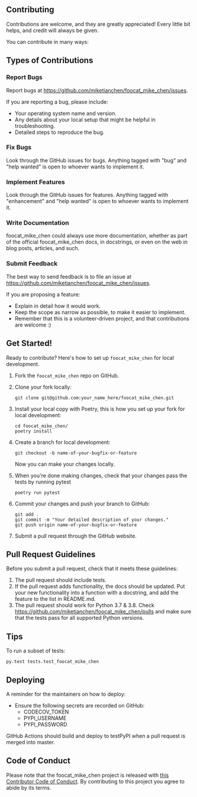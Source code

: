 
## Contributing

Contributions are welcome, and they are greatly appreciated! Every little bit
helps, and credit will always be given.

You can contribute in many ways:

## Types of Contributions


### Report Bugs

Report bugs at https://github.com/miketianchen/foocat_mike_chen/issues.

If you are reporting a bug, please include:

* Your operating system name and version.
* Any details about your local setup that might be helpful in troubleshooting.
* Detailed steps to reproduce the bug.

### Fix Bugs

Look through the GitHub issues for bugs. Anything tagged with "bug" and "help
wanted" is open to whoever wants to implement it.

### Implement Features

Look through the GitHub issues for features. Anything tagged with "enhancement"
and "help wanted" is open to whoever wants to implement it.

### Write Documentation

foocat_mike_chen could always use more documentation, whether as part of the
official foocat_mike_chen docs, in docstrings, or even on the web in blog posts,
articles, and such.

### Submit Feedback

The best way to send feedback is to file an issue at https://github.com/miketianchen/foocat_mike_chen/issues.

If you are proposing a feature:

* Explain in detail how it would work.
* Keep the scope as narrow as possible, to make it easier to implement.
* Remember that this is a volunteer-driven project, and that contributions
  are welcome :)

## Get Started!

Ready to contribute? Here's how to set up `foocat_mike_chen` for local development.

1. Fork the `foocat_mike_chen` repo on GitHub.

2. Clone your fork locally:

	```
	git clone git@github.com:your_name_here/foocat_mike_chen.git
	```

3. Install your local copy with Poetry, this is how you set up your fork for local development:

	```
	cd foocat_mike_chen/
	poetry install
	```

4. Create a branch for local development:

	```
	git checkout -b name-of-your-bugfix-or-feature
	```

   	Now you can make your changes locally.

5. When you're done making changes, check that your changes pass the tests by running pytest

	```
	poetry run pytest
	```

6. Commit your changes and push your branch to GitHub:

	```
	git add .
	git commit -m "Your detailed description of your changes."
	git push origin name-of-your-bugfix-or-feature
	```

7. Submit a pull request through the GitHub website.

## Pull Request Guidelines

Before you submit a pull request, check that it meets these guidelines:

1. The pull request should include tests.
2. If the pull request adds functionality, the docs should be updated. Put
   your new functionality into a function with a docstring, and add the
   feature to the list in README.md.
3. The pull request should work for Python 3.7 & 3.8. Check https://github.com/miketianchen/foocat_mike_chen/pulls and make sure that the tests pass for all supported Python versions.

## Tips

To run a subset of tests:

```
py.test tests.test_foocat_mike_chen
```

## Deploying

A reminder for the maintainers on how to deploy:

- Ensure the following secrets are recorded on GitHub:
	- CODECOV_TOKEN	
	- PYPI_USERNAME
 	- PYPI_PASSWORD	

 GitHub Actions should build and deploy to testPyPI when a pull request is merged into master.

## Code of Conduct

Please note that the foocat_mike_chen project is released with [this Contributor Code of Conduct](CONDUCT.md). By contributing to this project you agree to abide by its terms.
